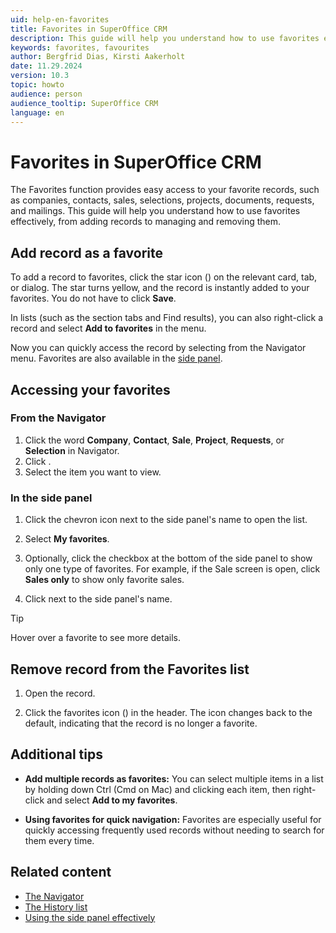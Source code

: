 ```yaml
---
uid: help-en-favorites
title: Favorites in SuperOffice CRM
description: This guide will help you understand how to use favorites effectively, from adding items to managing and removing them.
keywords: favorites, favourites
author: Bergfrid Dias, Kirsti Aakerholt
date: 11.29.2024
version: 10.3
topic: howto
audience: person
audience_tooltip: SuperOffice CRM
language: en
---
```


# Favorites in SuperOffice CRM

The Favorites function provides easy access to your favorite records, such as companies, contacts, sales, selections, projects, documents, requests, and mailings. This guide will help you understand how to use favorites effectively, from adding records to managing and removing them.

## Add record as a favorite

To add a record to favorites, click the star icon (<i class="ph ph-star" aria-label="Star icon"></i>) on the relevant card, tab, or dialog. The star turns yellow, and the record is instantly added to your favorites. You do not have to click **Save**.

In lists (such as the section tabs and Find results), you can also right-click a record and select **Add to favorites** in the menu.

Now you can quickly access the record by selecting <i class="ph ph-star" aria-label="Star icon"></i> from the Navigator menu. Favorites are also available in the [side panel][4].

## Accessing your favorites

### From the Navigator

1. Click the word **Company**, **Contact**, **Sale**, **Project**, **Requests**, or **Selection** in Navigator.
1. Click <i class="ph ph-star" aria-label="Star icon"></i>.
1. Select the item you want to view.

### In the side panel

1. Click the chevron icon next to the side panel's name to open the list.

1. Select **My favorites**.

1. Optionally, click the checkbox at the bottom of the side panel to show only one type of favorites. For example, if the Sale screen is open, click **Sales only** to show only favorite sales.

1. Click <i class="ph ph-caret-down" aria-label="Chevron"></i> next to the side panel's name.

> [!TIP]
> Hover over a favorite to see more details.

## Remove record from the Favorites list

1. Open the record.

1. Click the favorites icon (<i class="ph ph-star" aria-label="Star icon"></i>) in the header. The icon changes back to the default, indicating that the record is no longer a favorite.

## Additional tips

* **Add multiple records as favorites:** You can select multiple items in a list by holding down Ctrl (Cmd on Mac) and clicking each item, then right-click and select **Add to my favorites**.

* **Using favorites for quick navigation:** Favorites are especially useful for quickly accessing frequently used records without needing to search for them every time.

## Related content

* [The Navigator][2]
* [The History list][1]
* [Using the side panel effectively][4]

<!-- Referenced links -->
[1]: history.md
[2]: ../getting-started/main-screen/navigator.md
[4]: ../getting-started/main-screen/side-panel.md
